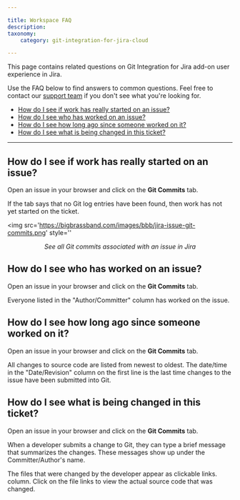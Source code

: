 ```yaml
---

title: Workspace FAQ
description:
taxonomy:
    category: git-integration-for-jira-cloud

---
```

This page contains related questions on Git Integration for Jira add-on user experience in Jira.

Use the FAQ below to find answers to common questions. Feel free to contact our [support team](https://help.gitkraken.com/git-integration-for-jira-cloud/gij-cloud-contact-support/) if you don't see what you're looking for.

- [How do I see if work has really started on an issue?](#how-do-i-see-if-work-has-really-started-on-an-issue)
- [How do I see who has worked on an issue?](#how-do-i-see-who-has-worked-on-an-issue)
- [How do I see how long ago since someone worked on it?](#how-do-i-see-how-long-ago-since-someone-worked-on-it)
- [How do I see what is being changed in this ticket?](#how-do-i-see-what-is-being-changed-in-this-ticket)

* * *

## How do I see if work has really started on an issue?

Open an issue in your browser and click on the **Git Commits** tab.

If the tab says that no Git log entries have been found, then work has not yet started on the ticket.

<img src='https://bigbrassband.com/images/bbb/jira-issue-git-commits.png' style=''

<p align=center>
    <i>See all Git commits associated with an issue in Jira</i>
</p>

## How do I see who has worked on an issue?

Open an issue in your browser and click on the **Git Commits** tab.

Everyone listed in the "Author/Committer" column has worked on the issue.

## How do I see how long ago since someone worked on it?

Open an issue in your browser and click on the **Git Commits** tab.

All changes to source code are listed from newest to oldest. The date/time in the "Date/Revision" column on the first line is the last time changes to the issue have been submitted into Git.

## How do I see what is being changed in this ticket?

Open an issue in your browser and click on the **Git Commits** tab.

When a developer submits a change to Git, they can type a brief message that summarizes the changes. These messages show up under the Committer/Author's name.

The files that were changed by the developer appear as clickable links. column. Click on the file links to view the actual source code that was changed.

